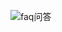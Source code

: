 ![faq问答](https://user-images.githubusercontent.com/11793384/209654456-20776430-7eb0-44c5-968c-9a917c7290ec.gif)
